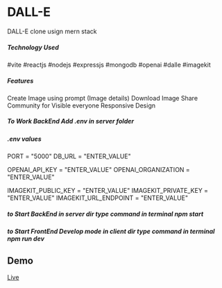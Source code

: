 # DALL-E
DALL-E clone usign mern stack

<h5>Technology Used</h5>

#vite #reactjs 
#nodejs #expressjs #mongodb 
#openai #dalle #imagekit

<h5>Features</h5>

Create Image using prompt (Image details)
Download Image
Share Community for Visible everyone
Responsive Design

<h5>To Work BackEnd Add .env in server folder</h5>

<h5>.env values</h5>

PORT = "5000"
DB_URL = "ENTER_VALUE"

OPENAI_API_KEY = "ENTER_VALUE"
OPENAI_ORGANIZATION = "ENTER_VALUE"

IMAGEKIT_PUBLIC_KEY = "ENTER_VALUE"
IMAGEKIT_PRIVATE_KEY = "ENTER_VALUE"
IMAGEKIT_URL_ENDPOINT = "ENTER_VALUE"

<h5>to Start BackEnd in server dir type command in terminal npm start</h5>
<h5>to Start FrontEnd Develop mode in client dir type command in terminal npm run dev</h5>

## Demo

[Live](https://dalle-anson.netlify.app/n)
